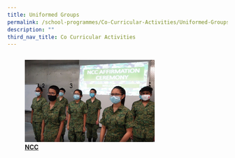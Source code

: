 ```yaml
---
title: Uniformed Groups
permalink: /school-programmes/Co-Curricular-Activities/Uniformed-Groups/
description: ""
third_nav_title: Co Curricular Activities
---
```

<div>


<div style="float: left">

<a href="/cca/Uniformed-Groups/nccs/">
	
<figure>
<img style="width:70%;height:50%" src="/images/School%20Programmes/Co%20Curricular%20Activities/Uniformed%20Groups/NCC/NCC03.jpg">
<figcaption> <strong> NCC </strong> </figcaption> </figure>

</a>

</div>

<div>

</div>

</div>